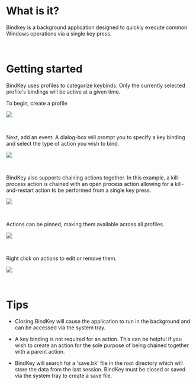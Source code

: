# What is it?

Bindkey is a background application designed to quickly execute common Windows operations via a single key press. 

<br/>

# Getting started

BindKey uses profiles to categorize keybinds. Only the currently selected profile's bindings will be active at a given time.

To begin, create a profile

![](https://media1.giphy.com/media/awyEBo0EALJms5nR1m/giphy.gif)

<br/>

Next, add an event. A dialog-box will prompt you to specify a key binding and select the type of action you wish to bind.

![](https://media4.giphy.com/media/ljkCD4wFpa1nTPwzay/giphy.gif)

<br/>

BindKey also supports chaining actions together. In this example, a kill-process action is chained with an open process action allowing for a kill-and-restart action to be performed from a single key press.

![](https://media2.giphy.com/media/4ql2EanO4oppmO5ME1/giphy.gif)

<br/>

Actions can be pinned, making them available across all profiles.

![](https://media2.giphy.com/media/Mv5hWn0nPKqShzenxx/giphy.gif)

<br/>

Right click on actions to edit or remove them.

![](https://media0.giphy.com/media/gHCTYirJmpyvvKU2N8/giphy.gif)

<br/>

# Tips

* Closing BindKey will cause the application to run in the background and can be accessed via the system tray.

* A key binding is not required for an action. This can be helpful if you wish to create an action for the sole purpose of being chained together with a parent action.

* BindKey will search for a 'save.bk' file in the root directory which will store the data from the last session. BindKey must be closed or saved via the system tray to create a save file.
